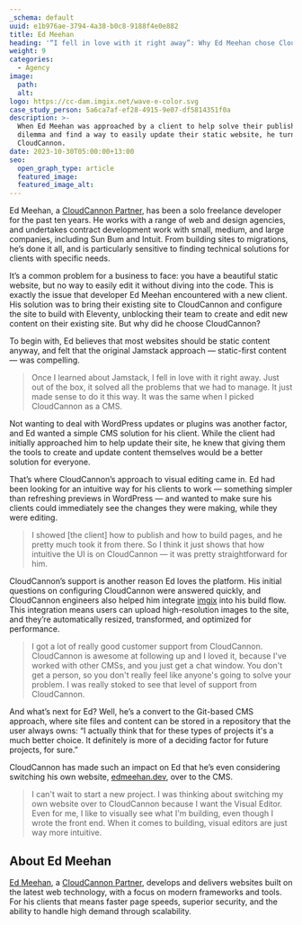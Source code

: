 ```yaml
---
_schema: default
uuid: e1b976ae-3794-4a38-b0c8-9188f4e0e882
title: Ed Meehan
heading: '“I fell in love with it right away”: Why Ed Meehan chose CloudCannon'
weight: 9
categories:
  - Agency
image:
  path:
  alt:
logo: https://cc-dam.imgix.net/wave-e-color.svg
case_study_person: 5a6ca7af-ef28-4915-9e07-df5814351f0a
description: >-
  When Ed Meehan was approached by a client to help solve their publishing
  dilemma and find a way to easily update their static website, he turned to
  CloudCannon.
date: 2023-10-30T05:00:00+13:00
seo:
  open_graph_type: article
  featured_image:
  featured_image_alt:
---
```

Ed Meehan, a <a target="_blank" rel="noopener" href="https://cloudcannon.com/partner-program/">CloudCannon Partner</a>, has been a solo freelance developer for the past ten years. He works with a range of web and design agencies, and undertakes contract development work with small, medium, and large companies, including Sun Bum and Intuit. From building sites to migrations, he’s done it all, and is particularly sensitive to finding technical solutions for clients with specific needs.

It’s a common problem for a business to face: you have a beautiful static website, but no way to easily edit it without diving into the code. This is exactly the issue that developer Ed Meehan encountered with a new client. His solution was to bring their existing site to CloudCannon and configure the site to build with Eleventy, unblocking their team to create and edit new content on their existing site. But why did he choose CloudCannon?

To begin with, Ed believes that most websites should be static content anyway, and felt that the original Jamstack approach — static-first content — was compelling.

> Once I learned about Jamstack, I fell in love with it right away. Just out of the box, it solved all the problems that we had to manage. It just made sense to do it this way. It was the same when I picked CloudCannon as a CMS.

Not wanting to deal with WordPress updates or plugins was another factor, and Ed wanted a simple CMS solution for his client. While the client had initially approached him to help update their site, he knew that giving them the tools to create and update content themselves would be a better solution for everyone.

That’s where CloudCannon’s approach to visual editing came in. Ed had been looking for an intuitive way for his clients to work — something simpler than refreshing previews in WordPress — and wanted to make sure his clients could immediately see the changes they were making, while they were editing.<!-- notionvc: c4f6ba92-32a5-40bc-b9e5-677009553fd3 -->

> I showed \[the client\] how to publish and how to build pages, and he pretty much took it from there. So I think it just shows that how intuitive the UI is on CloudCannon — it was pretty straightforward for him.

CloudCannon’s support is another reason Ed loves the platform. His initial questions on configuring CloudCannon were answered quickly, and CloudCannon engineers also helped him integrate <a target="_blank" rel="noopener" href="https://imgix.com/">imgix</a> into his build flow. This integration means users can upload high-resolution images to the site, and they’re automatically resized, transformed, and optimized for performance.

> I got a lot of really good customer support from CloudCannon. CloudCannon is awesome at following up and I loved it, because I've worked with other CMSs, and you just get a chat window. You don't get a person, so you don't really feel like anyone's going to solve your problem. I was really stoked to see that level of support from CloudCannon.

And what’s next for Ed? Well, he’s a convert to the Git-based CMS approach, where site files and content can be stored in a repository that the user always owns: “I actually think that for these types of projects it's a much better choice. It definitely is more of a deciding factor for future projects, for sure.”

CloudCannon has made such an impact on Ed that he’s even considering switching his own website, <a target="_blank" rel="noopener" href="https://edmeehan.dev">edmeehan.dev</a>, over to the CMS.

> I can't wait to start a new project. I was thinking about switching my own website over to CloudCannon because I want the Visual Editor. Even for me, I like to visually see what I'm building, even though I wrote the front end. When it comes to building, visual editors are just way more intuitive.

## About Ed Meehan

<a target="_blank" rel="noopener" href="https://edmeehan.dev/">Ed Meehan</a>, a <a target="_blank" rel="noopener" href="https://cloudcannon.com/partner-program/">CloudCannon Partner</a>, develops and delivers websites built on the latest web technology, with a focus on modern frameworks and tools. For his clients that means faster page speeds, superior security, and the ability to handle high demand through scalability.

<!-- notionvc: f0371b25-59c0-4920-b122-9f835935428f -->
